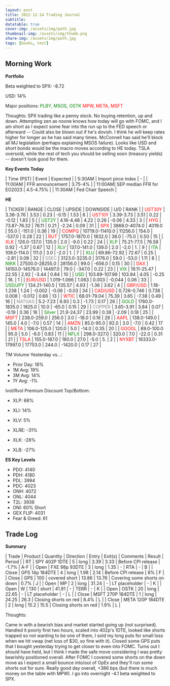 ```yaml
---
layout: post
title: 2022-12-14 Trading Journal 
subtitle: 
datatable: true
cover-img: /assets/img/path.jpg
thumbnail-img: /assets/img/thumb.png
share-img: /assets/img/path.jpg
tags: [books, test]
---
```



## Morning Work


**Portfolio**

Beta weighted to SPX: -8.72

USD: 14%

Major positions:  <span style="color:green">PLBY, MSOS, OSTK</span><span style="color:red">  MPW, META, MSFT</span>

Thoughts: SPX trading like a penny stock.  No buying retention, up and down.  Attempting zen as noone knows how today will go with FOMC, and I am short as I expect some fear into the run up to the FED speech or afterward -- Could also be blown out if he's dovish.  I think he will keep rates higher for longer as he has said many times.  McConnell has said he'll block all MJ legislation (perhaps explaining MSOS failure).  Looks like USD and short bonds would be the macro moves according to HE today.  TSLA oversold, while the rest of tech you should be selling soon (treasury yields) -- doesn't look good for them.


**Key Events Today**

| Time (PST) | Event | Expected |
| 5:30AM | Import pirce index | - |
| 11:00AM | FFR announcement | 3.75-4% |
| 11:00AM| SEP median FFR for EO2023 | 4.5-4.75% |
| 11:30AM | Fed Chair Speech |


**HE**

<div class="datatable-begin"></div>

| TICKER | RANGE | CLOSE | UPSIDE | DOWNSIDE | U/D | RANK |
| <span style="color:red">UST30Y</span>	| 3.38-3.76 | 3.53 | 0.23 | -0.15 | 1.53 | 6 |
| <span style="color:red">UST10Y</span>	| 3.39-3.73 | 3.51 | 0.22 | -0.12 | 1.83 | 5 |
| <span style="color:green">UST2Y</span>	| 4.16-4.48 | 4.22 | 0.26 | -0.06 | 4.33 | 3 |
| <span style="color:red">HYG</span>	| 73.87-76.32 | 76.11 | 0.21 | -2.24 | 0.09 | 31 |
| <span style="color:red">SPX</span>	| 3868.0-4074.0 | 4019.0 | 55.0 | -151.0 | 0.36 | 19 |
| <span style="color:red">COMPQ</span>	| 10719.0-11410.0 | 11256.0 | 154.0 | -537.0 | 0.28 | 22 |
| <span style="color:red">RUT</span>	| 1757.0-1870.0 | 1832.0 | 38.0 | -75.0 | 0.50 | 15 |
| <span style="color:red">XLK</span>	| 126.0-137.0 | 135.0 | 2.0 | -9.0 | 0.22 | 24 |
| <span style="color:green">XLP</span>	| 75.21-77.5 | 76.58 | 0.92 | -1.37 | 0.67 | 12 |
| <span style="color:green">XLV</span>	| 137.0-141.0 | 139.0 | 2.0 | -2.0 | 1. | 9 |
| <span style="color:green">ITA</span>	| 109.0-114.0 | 111.0 | 3.0 | -2.0 | 1. | 7 |
| <span style="color:green">XLU</span>	| 69.86-72.92 | 72.67 | 0.25 | -2.81 | 0.08 | 32 |
| <span style="color:grey">SSEC</span>	| 3123.0-3235.0 | 3176.0 | 59.0 | -53.0 | 1.11 | 8 |
| <span style="color:green">NIKK</span>	| 27500.0-28255.0 | 28156.0 | 99.0 | -656.0 | 0.15 | 30 |
| <span style="color:red">DAX</span>	| 14150.0-14576.0 | 14497.0 | 79.0 | -347.0 | 0.22 | 23 |
| <span style="color:green">VIX</span>	| 19.11-25.47 | 22.55 | 2.92 | -3.44 | 0.84 | 10 |
| <span style="color:green">USD</span>	| 103.69-107.99 | 103.94 | 4.05 | -0.25 | 16. | 1 |
| <span style="color:red">EUR/USD</span>	| 1.019-1.066 | 1.063 | 0.003 | -0.044 | 0.06 | 33 |
| <span style="color:green">USD/JPY</span>	| 134.21-140.5 | 135.57 | 4.93 | -1.36 | 3.62 | 4 |
| <span style="color:red">GBP/USD</span>	| 1.18-1.238 | 1.24 | -0.002 | -0.06 | -0.03 | 34 |
| <span style="color:red">CAD/USD</span>	| 0.726-0.746 | 0.738 | 0.008 | -0.012 | 0.66 | 13 |
| <span style="color:red">WTIC</span>	| 68.01-79.04 | 75.39 | 3.65 | -7.38 | 0.49 | 16 |
| <span style="color:grey">NATGAS</span>	| 5.2-7.23 | 6.93 | 0.3 | -1.73 | 0.17 | 26 |
| <span style="color:green">GOLD</span>	| 1760.0-1835.0 | 1825.0 | 10.0 | -65.0 | 0.15 | 29 |
| <span style="color:grey">COPPER</span>	| 3.65-3.91 | 3.84 | 0.07 | -0.19 | 0.36 | 18 |
| <span style="color:green">Silver</span>	| 21.9-24.37 | 23.99 | 0.38 | -2.09 | 0.18 | 25 |
| <span style="color:red">MSFT</span>	| 238.0-259.0 | 256.0 | 3.0 | -18.0 | 0.16 | 28 |
| <span style="color:red">AAPL</span>	| 138.0-149.0 | 145.0 | 4.0 | -7.0 | 0.57 | 14 |
| <span style="color:red">AMZN</span>	| 85.0-95.0 | 92.0 | 3.0 | -7.0 | 0.42 | 17 |
| <span style="color:red">META</span>	| 106.0-125.0 | 120.0 | 5.0 | -14.0 | 0.35 | 20 |
| <span style="color:red">GOOGL</span>	| 89.0-100.0 | 95.0 | 5.0 | -6.0 | 0.83 | 11 |
| <span style="color:green">NFLX</span>	| 298.0-327.0 | 320.0 | 7.0 | -22.0 | 0.31 | 21 |
| <span style="color:red">TSLA</span>	| 155.0-187.0 | 160.0 | 27.0 | -5.0 | 5. | 2 |
| <span style="color:red">NYXBT</span>	| 16333.0-17997.0 | 17753.0 | 244.0 | -1420.0 | 0.17 | 27 |


<div class="datatable-end"></div>

TM Volume Yesterday vs...: 

- Prior Day: 16%
- 1M Avg: 19%
- 3M Avg: 14%
- 1Y Avg: -1%

Ivol/Rvol Premium Discount Top/Bottom:

- XLP: 68%
- XLI: 14%
- XLV: 5%

- XLRE: -31%
- XLK: -28%
- XLB: -27%


**ES Key Levels**

- PDO:  4140
- PDH:  4180
- PDL:  3994
- PDC:  4023
- ONH:  4072
- ONL:  4044
- T2L:  3936
- ONI: 60% Short
- GEX FLIP:  4031
- Fear & Greed: 61

## Trade Log

**Summary**

| Trade | Product | Quantity | Direction | Entry | Exit(s) | Comments | Result | Period |
| RT | SPY 402P 1DTE | 5 | long | 3.39 | 3.33 | Before CPI release | -1.7% | A-F |
| Open | FXE 98p 93DTE | 3 | long | 1.35 | - | RTA | - | B |
| Close | GPS 14p 184DTE | 4 | long | 1.98 | 2.14 | Before CPI release | 8% | F |
| Close | GPS | 100 | covered short | 13.86 | 13.76 | Covering some shorts on down | 0.7% | J |
| Open | MP | 2 | long | 31.24 | - | LT placeholder | - | K |
| Open | W | 130 | short | 41.91 | - | TERR | - | K |
| Open | OSTK | 20 | long | 22.65 | - | LT placeholder | - | L |
| Close | MSFT 270P 184DTE | 1 | long | 24.25 | 26.3 | Closing shorts on red | 8.4% | L |
| Close | META 120P 184DTE | 2 | long | 15.2 | 15.5 | Closing shorts on red | 1.9% | L |



Thoughts:

Came in with a bearish bias and market started going up (not surprised).  Handled it poorly first two hours, scaled into 402p's 1DTE, looked like shorts trapped so not wanting to be one of them, I sold my long puts for small loss when we hit vwap (net loss of $30, so fine with it).  Closed some GPS puts that I bought yesterday trying to get closer to even into FOMC.  Turns out I should have held, but I think I made the safe move considering I was pretty bearishly positioned overall.  After FOMC I covered some shorts on the down move as I expect a small bounce into/out of OpEx and they'll run some shorts out for sure.  Really good day overall, +386 bps (but there is much money on the table with MPW).  I go into overnight -4.1 beta weighted to SPX.
 
